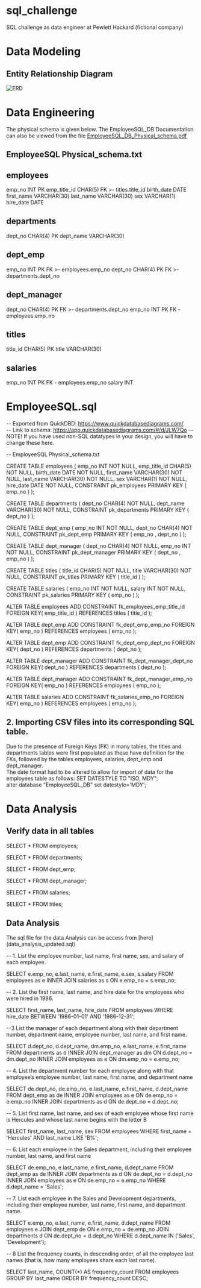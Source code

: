 # sql_challenge
SQL challenge as data engineer at Pewlett Hackard (fictional company)


# Data Modeling

## Entity Relationship Diagram



![ERD](EmployeeSQL_DB_ERD_updated.png)

# Data Engineering

The physical schema is given below. The  EmployeeSQL_DB Documentation can also be viewed from the file [EmployeeSQL_DB_Physical_schema.pdf](EmployeeSQL_DB_Physical_Schema_updated.pdf)

## EmployeeSQL Physical_schema.txt

employees
-
emp_no INT PK 
emp_title_id CHAR(5) FK >- titles.title_id
birth_date DATE
first_name VARCHAR(30)
last_name VARCHAR(30)
sex VARCHAR(1)
hire_date DATE


departments
-
dept_no CHAR(4) PK 
dept_name VARCHAR(30)


dept_emp
-
emp_no INT PK FK >- employees.emp_no
dept_no CHAR(4) PK FK >- departments.dept_no


dept_manager
-
dept_no CHAR(4) PK FK >- departments.dept_no
emp_no INT PK FK - employees.emp_no


titles
-
title_id CHAR(5) PK 
title VARCHAR(30)


salaries
-
emp_no INT PK FK - employees.emp_no
salary INT 


# EmployeeSQL.sql

-- Exported from QuickDBD: https://www.quickdatabasediagrams.com/ <br>
-- Link to schema: https://app.quickdatabasediagrams.com/#/d/JLW7Qo
-- NOTE! If you have used non-SQL datatypes in your design, you will have to change these here.

-- EmployeeSQL Physical_schema.txt

CREATE TABLE  employees  (
     emp_no  INT   NOT NULL,
     emp_title_id  CHAR(5)   NOT NULL,
     birth_date  DATE   NOT NULL,
     first_name  VARCHAR(30)   NOT NULL,
     last_name  VARCHAR(30)   NOT NULL,
     sex  VARCHAR(1)   NOT NULL,
     hire_date  DATE   NOT NULL,
    CONSTRAINT  pk_employees  PRIMARY KEY (
         emp_no 
     )
);

CREATE TABLE  departments  (
     dept_no  CHAR(4)   NOT NULL,
     dept_name  VARCHAR(30)   NOT NULL,
    CONSTRAINT  pk_departments  PRIMARY KEY (
         dept_no 
     )
);

CREATE TABLE  dept_emp  (
     emp_no  INT   NOT NULL,
     dept_no  CHAR(4)   NOT NULL,
    CONSTRAINT  pk_dept_emp  PRIMARY KEY (
         emp_no , dept_no 
     )
);

CREATE TABLE  dept_manager  (
     dept_no  CHAR(4)   NOT NULL,
     emp_no  INT   NOT NULL,
    CONSTRAINT  pk_dept_manager  PRIMARY KEY (
         dept_no , emp_no 
     )
);

CREATE TABLE  titles  (
     title_id  CHAR(5)   NOT NULL,
     title  VARCHAR(30)   NOT NULL,
    CONSTRAINT  pk_titles  PRIMARY KEY (
         title_id 
     )
);

CREATE TABLE  salaries  (
     emp_no  INT   NOT NULL,
     salary  INT   NOT NULL,
    CONSTRAINT  pk_salaries  PRIMARY KEY (
         emp_no 
     )
);

ALTER TABLE  employees  ADD CONSTRAINT  fk_employees_emp_title_id  FOREIGN KEY( emp_title_id )
REFERENCES  titles  ( title_id );

ALTER TABLE  dept_emp  ADD CONSTRAINT  fk_dept_emp_emp_no  FOREIGN KEY( emp_no )
REFERENCES  employees  ( emp_no );

ALTER TABLE  dept_emp  ADD CONSTRAINT  fk_dept_emp_dept_no  FOREIGN KEY( dept_no )
REFERENCES  departments  ( dept_no );

ALTER TABLE  dept_manager  ADD CONSTRAINT  fk_dept_manager_dept_no  FOREIGN KEY( dept_no )
REFERENCES  departments  ( dept_no );

ALTER TABLE  dept_manager  ADD CONSTRAINT  fk_dept_manager_emp_no  FOREIGN KEY( emp_no )
REFERENCES  employees  ( emp_no );

ALTER TABLE  salaries  ADD CONSTRAINT  fk_salaries_emp_no  FOREIGN KEY( emp_no )
REFERENCES  employees  ( emp_no );




## 2. Importing CSV files into its corresponding SQL table.

Due to the presence of Foreign Keys (FK) in many tables, the titles and departments tables were first populated as these have definition for the FKs, followed by the tables employees, salaries, dept_emp and dept_manager.<br>
The date format had to be altered to allow for import of data for the employees table as follows:
SET DATESTYLE TO "ISO, MDY"; <br>
alter database "EmployeeSQL_DB" set datestyle='MDY';


# Data Analysis

## Verify data in all tables

SELECT * FROM employees;

SELECT * FROM departments;

SELECT * FROM dept_emp;

SELECT * FROM dept_manager;

SELECT * FROM salaries;

SELECT * FROM titles;

## Data Analysis

The sql file for the data Analysis can be access from [here] (data_analysis_updated.sql)

-- 1. List the employee number, last name, first name, sex, and salary of each employee.

SELECT e.emp_no, e.last_name, e.first_name, e.sex, s.salary
FROM employees as e
INNER JOIN salaries as s
ON e.emp_no = s.emp_no;

-- 2. List the first name, last name, and hire date for the employees who were hired in 1986.

SELECT first_name, last_name, hire_date
FROM employees
WHERE hire_date BETWEEN '1986-01-01' AND '1986-12-31';

--3 List the manager of each department along with their department number, department name, employee number, last name, and first name.

SELECT d.dept_no, d.dept_name, dm.emp_no, e.last_name, e.first_name
FROM departments as d
INNER JOIN dept_manager as dm
ON d.dept_no = dm.dept_no
INNER JOIN employees as e
ON dm.emp_no = e.emp_no;


-- 4. List the department number for each employee along with that employee’s employee number, last name, first name, and department name

SELECT de.dept_no, de.emp_no, e.last_name, e.first_name, d.dept_name
FROM dept_emp as de
INNER JOIN employees as e
ON de.emp_no = e.emp_no
INNER JOIN departments as d
ON de.dept_no = d.dept_no;

-- 5. List first name, last name, and sex of each employee whose first name is Hercules and whose last name begins with the letter B 

SELECT  first_name, last_name,  sex
FROM employees
WHERE first_name = 'Hercules'
AND last_name LIKE 'B%';

-- 6. List each employee in the Sales department, including their employee number, last name, and first name

SELECT de.emp_no, e.last_name, e.first_name, d.dept_name
FROM dept_emp as de
INNER JOIN departments as d
ON de.dept_no = d.dept_no
INNER JOIN employees as e
ON de.emp_no = e.emp_no
WHERE d.dept_name = 'Sales';

-- 7. List each employee in the Sales and Development departments, including their employee number, last name, first name, and department name.

SELECT e.emp_no,
       e.last_name,
       e.first_name,
       d.dept_name
FROM employees e
JOIN dept_emp de ON e.emp_no = de.emp_no
JOIN departments d ON de.dept_no = d.dept_no
WHERE d.dept_name IN ('Sales', 'Development');


-- 8 List the frequency counts, in descending order, of all the employee last names (that is, how many employees share each last name).

SELECT last_name, COUNT(*) AS frequency_count
FROM employees
GROUP BY last_name
ORDER BY frequency_count DESC;

